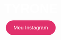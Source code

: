 <!DOCTYPE html>
<html lang="pt-BR">
<head>
  <meta charset="UTF-8">
  <meta name="viewport" content="width=device-width, initial-scale=1.0">
  <title>TYRONE | Link na Bio</title>
  <style>
    body {
      margin: 0;
      padding: 0;
      background: url('fundo.jpg') no-repeat center center fixed;
      background-size: cover;
      font-family: Arial, sans-serif;
      color: white;
      text-align: center;
    }

    .overlay {
      background-color: rgba(0, 0, 0, 0.7);
      min-height: 100vh;
      display: flex;
      flex-direction: column;
      justify-content: center;
      align-items: center;
      padding: 20px;
    }

    h1 {
      font-size: 3em;
      margin-bottom: 30px;
    }

    a.button {
      background-color: #e1306c;
      color: white;
      padding: 15px 25px;
      border: none;
      border-radius: 30px;
      text-decoration: none;
      font-size: 1.2em;
      transition: 0.3s;
    }

    a.button:hover {
      background-color: #c72c61;
    }
  </style>
</head>
<body>
  <div class="overlay">
    <h1>TYRONE</h1>
    <a class="button" href="https://www.instagram.com/tyrone_sx?igsh=MWhibmF0czFwNHA0eg==" target="_blank">
      Meu Instagram
    </a>
  </div>
</body>
</html>
